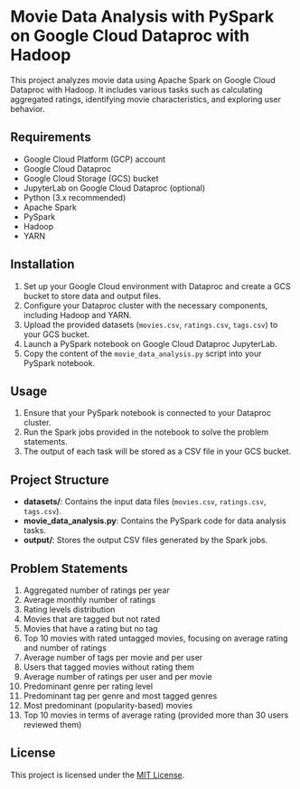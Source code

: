 # Movie Data Analysis with PySpark on Google Cloud Dataproc with Hadoop

This project analyzes movie data using Apache Spark on Google Cloud Dataproc with Hadoop. It includes various tasks such as calculating aggregated ratings, identifying movie characteristics, and exploring user behavior.

## Requirements
- Google Cloud Platform (GCP) account
- Google Cloud Dataproc
- Google Cloud Storage (GCS) bucket
- JupyterLab on Google Cloud Dataproc (optional)
- Python (3.x recommended)
- Apache Spark
- PySpark
- Hadoop
- YARN

## Installation
1. Set up your Google Cloud environment with Dataproc and create a GCS bucket to store data and output files.
2. Configure your Dataproc cluster with the necessary components, including Hadoop and YARN.
3. Upload the provided datasets (`movies.csv`, `ratings.csv`, `tags.csv`) to your GCS bucket.
4. Launch a PySpark notebook on Google Cloud Dataproc JupyterLab.
5. Copy the content of the `movie_data_analysis.py` script into your PySpark notebook.

## Usage
1. Ensure that your PySpark notebook is connected to your Dataproc cluster.
2. Run the Spark jobs provided in the notebook to solve the problem statements.
3. The output of each task will be stored as a CSV file in your GCS bucket.

## Project Structure
- **datasets/**: Contains the input data files (`movies.csv`, `ratings.csv`, `tags.csv`).
- **movie_data_analysis.py**: Contains the PySpark code for data analysis tasks.
- **output/**: Stores the output CSV files generated by the Spark jobs.

## Problem Statements
1. Aggregated number of ratings per year
2. Average monthly number of ratings
3. Rating levels distribution
4. Movies that are tagged but not rated
5. Movies that have a rating but no tag
6. Top 10 movies with rated untagged movies, focusing on average rating and number of ratings
7. Average number of tags per movie and per user
8. Users that tagged movies without rating them
9. Average number of ratings per user and per movie
10. Predominant genre per rating level
11. Predominant tag per genre and most tagged genres
12. Most predominant (popularity-based) movies
13. Top 10 movies in terms of average rating (provided more than 30 users reviewed them)

## License
This project is licensed under the [MIT License](LICENSE).
